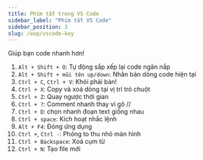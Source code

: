 ```yaml
---
title: Phím tắt trong VS Code
sidebar_label: "Phím tắt VS Code"
sidebar_position: 3
slug: /exp/vscode-key
---
```


Giúp bạn code nhanh hơn!

1. `Alt + Shift + O`: Tự động sắp xếp lại code ngăn nắp
2. `Alt + Shift + mũi tên up/down`: Nhân bản dòng code hiện tại
3. `Ctrl + C`, `Ctrl + V`: Khỏi phải bàn!
4. `Ctrl + X`: Copy và xoá dòng tại vị trí trỏ chuột
5. `Ctrl + Z`: Quay ngược thời gian
6. `Ctrl + ?`: Comment nhanh thay vì gõ //
7. `Ctrl + D`: chọn nhanh đoạn text giống nhau
8. `Ctrl + space`: Kích hoạt nhắc lệnh
9. `Alt + F4`: Đóng ứng dụng
10. `Ctrl +`, `Ctrl -`: Phóng to thu nhỏ màn hình
11. `Ctrl + Backspace`: Xoá cụm từ
12. `Ctrl + N`: Tạo file mới

